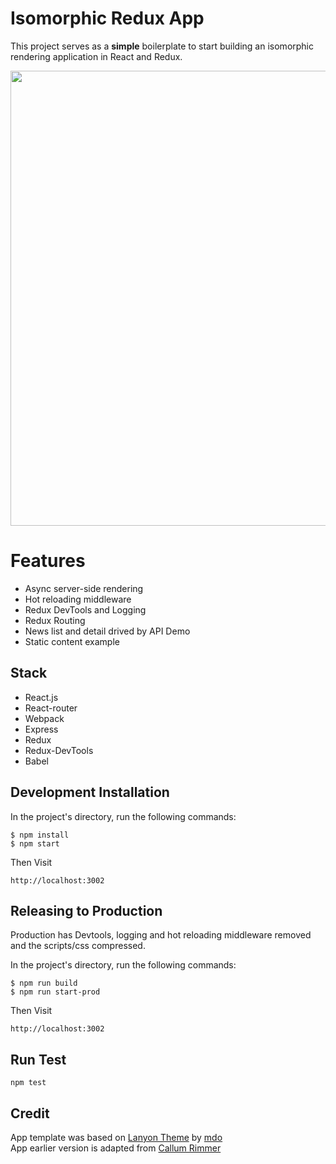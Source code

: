 # Isomorphic Redux App


This project serves as a **simple** boilerplate to start building an isomorphic rendering application in React and Redux.

<img src="http://g.recordit.co/BTyZwX4ugR.gif" width="728" />

# Features

- Async server-side rendering
- Hot reloading middleware
- Redux DevTools and Logging
- Redux Routing
- News list and detail drived by API Demo
- Static content example

## Stack

- React.js
- React-router
- Webpack
- Express
- Redux
- Redux-DevTools
- Babel

## Development Installation

In the project's directory, run the following commands:

```
$ npm install
$ npm start
```

Then Visit

```
http://localhost:3002
```

## Releasing to Production

Production has Devtools, logging and hot reloading middleware removed and the scripts/css compressed. 

In the project's directory, run the following commands:

```
$ npm run build
$ npm run start-prod
```

Then Visit

```
http://localhost:3002
```

## Run Test
```
npm test
```


## Credit

App template was based on [Lanyon Theme](https://github.com/poole/lanyon) by [mdo](https://github.com/mdo)<br />
App earlier version is adapted from [Callum Rimmer](https://github.com/caljrimmer/isomorphic-redux-app)
